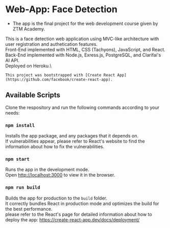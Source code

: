 # Web-App: Face Detection
* The app is the final project for the web development course given by ZTM Academy.

This is a face detection web application using MVC-like architecture with user registration and authetication features.\
Front-End implemented with HTML, CSS (Tachyons), JavaScript, and React.\
Back-End implemented with Node.js, Exress.js, PostgreSQL, and Clarifai's AI API.\
Deployed on Heroku.\

`This project was bootstrapped with [Create React App](https://github.com/facebook/create-react-app).`

## Available Scripts

Clone the respository and run the following commands according to your needs:

### `npm install`
Installs the app package, and any packages that it depends on.\
If vulnerabilities appear, please refer to React's website to find the information about how to fix the vulnerabilities.

### `npm start`
Runs the app in the development mode.\
Open [http://localhost:3000](http://localhost:3000) to view it in the browser.

### `npm run build`
Builds the app for production to the `build` folder.\
It correctly bundles React in production mode and optimizes the build for the best performance.\
please refer to the React's page for detailed information about how to deploy the app: https://create-react-app.dev/docs/deployment/


